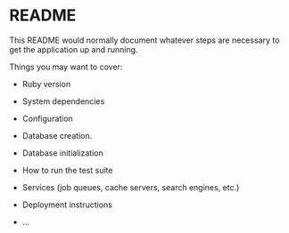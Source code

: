 # README

This README would normally document whatever steps are necessary to get the
application up and running.

Things you may want to cover:

- Ruby version

- System dependencies

- Configuration

- Database creation.

- Database initialization

- How to run the test suite

- Services (job queues, cache servers, search engines, etc.)

- Deployment instructions

- ...
